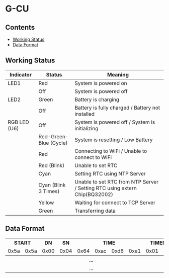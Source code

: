 # G-CU
## Contents
 - [Working Status](#working_status)
 - [Data Format](#data_format)

## Working Status

| Indicator    | Status                         | Meaning                                            |
| ------------ | ------------------------------ | -------------------------------------------------- |
| LED1         | Red                            | System is powered on     |
|              | Off                            | System is powered off    |
| LED2         | Green                          | Battery is charging      |
|              | Off                            | Battery is fully charged / Battery not installed   |
| RGB LED (U6) | Off                            | System is powered off / System is initializing     |
|              | Red-Green-Blue (Cycle)         | System is resetting / Low Battery     |
|              | Red                            | Connecting to WiFi / Unable to connect to WiFi  |
|              | Red (Blink)                    | Unable to set RTC     |
|              | Cyan                           | Setting RTC using NTP Server    |
|              | Cyan (Blink 3 Times)           | Unable to set RTC from NTP Server / Setting RTC using extern Chip(BQ32002)   |
|              | Yellow                         | Waiting for connect to TCP Server   |
|              | Green                          | Transferring data   |

## Data Format

<table>
 <tr>
  <th colspan="2">START</th>
  <th>DN</th>
  <th>SN</th>
  <th colspan="4">TIME</th>
  <th colspan="2">TIMEMS</th>
  <th colspan="2">S1</th>
  <th colspan="2">S2</th>
 </tr>
 <tr>
  <td>0x5a</td>
  <td>0x5a</td>
  <td>0x00</td>
  <td>0x04</td>
  <td>0x64</td>
  <td>0xac</td>
  <td>0xd6</td>
  <td>0xe1</td>
  <td>0x01</td>
  <td>0xf4</td>
  <td>0x30</td>
  <td>0x8e</td>
  <td>0x31</td>
  <td>0x66</td>
 </tr>
 <tr>
  <th colspan="10">...</th>
  <th colspan="2">DV</th>
  <th colspan="2">END</th>
 </tr>
 <tr>
  <td  colspan="10" style="text-align: center;">...</td>
  <td>0x0b</td>
  <td>0xb8</td>
  <td>0xa5</td>
  <td><0xa5</td>
 </tr>
</table>


